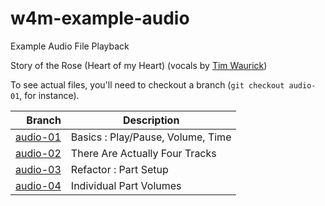 # w4m-example-audio
Example Audio File Playback

Story of the Rose (Heart of my Heart)
(vocals by [Tim Waurick](https://en.wikipedia.org/wiki/Tim_Waurick))

To see actual files, you'll need to checkout a branch (`git checkout audio-01`, for instance).

| Branch | Description |
| -----: | ----------- |
| [audio-01](https://github.com/IGME-330-01-2235/w4m-example-audio/blob/audio-01/README.md) | Basics : Play/Pause, Volume, Time |
| [audio-02](https://github.com/IGME-330-01-2235/w4m-example-audio/blob/audio-02/README.md) | There Are Actually Four Tracks |
| [audio-03](https://github.com/IGME-330-01-2235/w4m-example-audio/blob/audio-03/README.md) | Refactor : Part Setup |
| [audio-04](https://github.com/IGME-330-01-2235/w4m-example-audio/blob/audio-04/README.md) | Individual Part Volumes |
